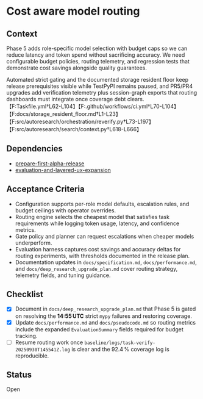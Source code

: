 # Cost aware model routing

## Context
Phase 5 adds role-specific model selection with budget caps so we can reduce
latency and token spend without sacrificing accuracy. We need configurable
budget policies, routing telemetry, and regression tests that demonstrate cost
savings alongside quality guarantees.

Automated strict gating and the documented storage resident floor keep release
prerequisites visible while TestPyPI remains paused, and PR5/PR4 upgrades add
verification telemetry plus session-graph exports that routing dashboards must
integrate once coverage debt clears.
【F:Taskfile.yml†L62-L104】【F:.github/workflows/ci.yml†L70-L104】
【F:docs/storage_resident_floor.md†L1-L23】
【F:src/autoresearch/orchestration/reverify.py†L73-L197】
【F:src/autoresearch/search/context.py†L618-L666】

## Dependencies
- [prepare-first-alpha-release](prepare-first-alpha-release.md)
- [evaluation-and-layered-ux-expansion](evaluation-and-layered-ux-expansion.md)

## Acceptance Criteria
- Configuration supports per-role model defaults, escalation rules, and budget
  ceilings with operator overrides.
- Routing engine selects the cheapest model that satisfies task requirements
  while logging token usage, latency, and confidence metrics.
- Gate policy and planner can request escalations when cheaper models underperform.
- Evaluation harness captures cost savings and accuracy deltas for routing
  experiments, with thresholds documented in the release plan.
- Documentation updates in `docs/specification.md`, `docs/performance.md`, and
  `docs/deep_research_upgrade_plan.md` cover routing strategy, telemetry fields,
  and tuning guidance.

## Checklist
- [x] Document in `docs/deep_research_upgrade_plan.md` that Phase 5 is gated on
  resolving the **14:55 UTC** strict `mypy` failures and restoring coverage.
- [x] Update `docs/performance.md` and `docs/pseudocode.md` so routing metrics
  include the expanded `EvaluationSummary` fields required for budget tracking.
- [ ] Resume routing work once
  `baseline/logs/task-verify-20250930T145541Z.log` is clear and the 92.4 %
  coverage log is reproducible.

## Status
Open
